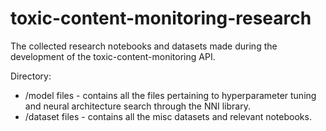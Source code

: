 # toxic-content-monitoring-research
The collected research notebooks and datasets made during the development of the toxic-content-monitoring API.

Directory:

* /model files - contains all the files pertaining to hyperparameter tuning and neural architecture search through the NNI library.
* /dataset files - contains all the misc datasets and relevant notebooks.
